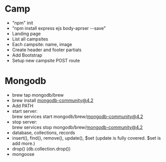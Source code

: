 # Camp
- "npm" init
- "npm install express ejs body-aprser --save"
- Landing page  
- List all campsites  
- Each campsite: name, image
- Create header and footer partials
- Add Bootstrap
- Setup new campsite POST route



# Mongodb 
- brew tap mongodb/brew   
- brew install mongodb-community@4.2  
- Add PATH  
- start server:  
brew services start mongodb/brew/mongodb-community@4.2  
- stop server:  
brew services stop mongodb/brew/mongodb-community@4.2  
- database, collections, records  
- insert(), find(), remove(), update(), $set  (update is fully covered. $set is add more.)  
- drop()  (db.collection.drop())
- mongoose

